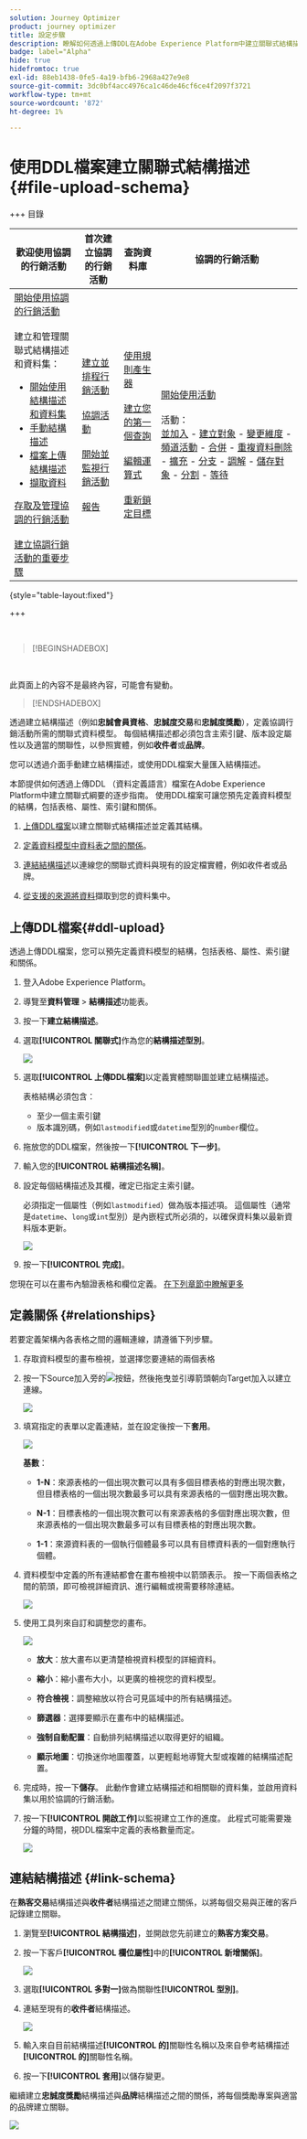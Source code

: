 ```yaml
---
solution: Journey Optimizer
product: journey optimizer
title: 設定步驟
description: 瞭解如何透過上傳DDL在Adobe Experience Platform中建立關聯式結構描述
badge: label="Alpha"
hide: true
hidefromtoc: true
exl-id: 88eb1438-0fe5-4a19-bfb6-2968a427e9e8
source-git-commit: 3dc0bf4acc4976ca1c46de46cf6ce4f2097f3721
workflow-type: tm+mt
source-wordcount: '872'
ht-degree: 1%

---
```


# 使用DDL檔案建立關聯式結構描述 {#file-upload-schema}

+++ 目錄

| 歡迎使用協調的行銷活動 | 首次建立協調的行銷活動 | 查詢資料庫 | 協調的行銷活動 |
|---|---|---|---|
| [開始使用協調的行銷活動](gs-orchestrated-campaigns.md)<br/><br/>建立和管理關聯式結構描述和資料集：</br> <ul><li>[開始使用結構描述和資料集](gs-schemas.md)</li><li>[手動結構描述](manual-schema.md)</li><li>[檔案上傳結構描述](file-upload-schema.md)</li><li>[擷取資料](ingest-data.md)</li></ul>[存取及管理協調的行銷活動](access-manage-orchestrated-campaigns.md)<br/><br/>[建立協調行銷活動的重要步驟](gs-campaign-creation.md) | [建立並排程行銷活動](create-orchestrated-campaign.md)<br/><br/>[協調活動](orchestrate-activities.md)<br/><br/>[開始並監視行銷活動](start-monitor-campaigns.md)<br/><br/>[報告](reporting-campaigns.md) | [使用規則產生器](orchestrated-rule-builder.md)<br/><br/>[建立您的第一個查詢](build-query.md)<br/><br/>[編輯運算式](edit-expressions.md)<br/><br/>[重新鎖定目標](retarget.md) | [開始使用活動](activities/about-activities.md)<br/><br/>活動：<br/>[並加入](activities/and-join.md) - [建立對象](activities/build-audience.md) - [變更維度](activities/change-dimension.md) - [頻道活動](activities/channels.md) - [合併](activities/combine.md) - [重複資料刪除](activities/deduplication.md) - [擴充](activities/enrichment.md) - [分支](activities/fork.md) - [調解](activities/reconciliation.md) - [儲存對象](activities/save-audience.md) - [分割](activities/split.md) - [等待](activities/wait.md) |

{style="table-layout:fixed"}

+++

</br>

>[!BEGINSHADEBOX]

</br>

此頁面上的內容不是最終內容，可能會有變動。

>[!ENDSHADEBOX]

透過建立結構描述（例如&#x200B;**忠誠會員資格**、**忠誠度交易**&#x200B;和&#x200B;**忠誠度獎勵**），定義協調行銷活動所需的關聯式資料模型。 每個結構描述都必須包含主索引鍵、版本設定屬性以及適當的關聯性，以參照實體，例如&#x200B;**收件者**&#x200B;或&#x200B;**品牌**。

您可以透過介面手動建立結構描述，或使用DDL檔案大量匯入結構描述。

本節提供如何透過上傳DDL （資料定義語言）檔案在Adobe Experience Platform中建立關聯式綱要的逐步指南。 使用DDL檔案可讓您預先定義資料模型的結構，包括表格、屬性、索引鍵和關係。

1. [上傳DDL檔案](#ddl-upload)以建立關聯式結構描述並定義其結構。

1. [定義資料模型中資料表之間的關係](#relationships)。

1. [連結結構描述](#link-schema)以連線您的關聯式資料與現有的設定檔實體，例如收件者或品牌。

1. [從支援的來源將資料](ingest-data.md)擷取到您的資料集中。

## 上傳DDL檔案{#ddl-upload}

透過上傳DDL檔案，您可以預先定義資料模型的結構，包括表格、屬性、索引鍵和關係。

1. 登入Adobe Experience Platform。

1. 導覽至&#x200B;**資料管理** > **結構描述**&#x200B;功能表。

1. 按一下&#x200B;**建立結構描述**。

1. 選取&#x200B;**[!UICONTROL 關聯式]**&#x200B;作為您的&#x200B;**結構描述型別**。

   ![](assets/admin_schema_1.png)

1. 選取&#x200B;**[!UICONTROL 上傳DDL檔案]**&#x200B;以定義實體關聯圖並建立結構描述。

   表格結構必須包含：
   * 至少一個主索引鍵
   * 版本識別碼，例如`lastmodified`或`datetime`型別的`number`欄位。

1. 拖放您的DDL檔案，然後按一下&#x200B;**[!UICONTROL 下一步]**。

1. 輸入您的&#x200B;**[!UICONTROL 結構描述名稱]**。

1. 設定每個結構描述及其欄，確定已指定主索引鍵。

   必須指定一個屬性（例如`lastmodified`）做為版本描述項。 這個屬性（通常是`datetime`、`long`或`int`型別）是內嵌程式所必須的，以確保資料集以最新資料版本更新。

   ![](assets/admin_schema_2.png)

1. 按一下&#x200B;**[!UICONTROL 完成]**。

您現在可以在畫布內驗證表格和欄位定義。 [在下列章節中瞭解更多](#entities)

## 定義關係 {#relationships}

若要定義架構內各表格之間的邏輯連線，請遵循下列步驟。

1. 存取資料模型的畫布檢視，並選擇您要連結的兩個表格

1. 按一下Source加入旁的![](assets/do-not-localize/Smock_AddCircle_18_N.svg)按鈕，然後拖曳並引導箭頭朝向Target加入以建立連線。

   ![](assets/admin_schema_5.png)

1. 填寫指定的表單以定義連結，並在設定後按一下&#x200B;**套用**。

   ![](assets/admin_schema_3.png)

   **基數**：

   * **1-N**：來源表格的一個出現次數可以具有多個目標表格的對應出現次數，但目標表格的一個出現次數最多可以具有來源表格的一個對應出現次數。

   * **N-1**：目標表格的一個出現次數可以有來源表格的多個對應出現次數，但來源表格的一個出現次數最多可以有目標表格的對應出現次數。

   * **1-1**：來源資料表的一個執行個體最多可以具有目標資料表的一個對應執行個體。

1. 資料模型中定義的所有連結都會在畫布檢視中以箭頭表示。 按一下兩個表格之間的箭頭，即可檢視詳細資訊、進行編輯或視需要移除連結。

   ![](assets/admin_schema_6.png)

1. 使用工具列來自訂和調整您的畫布。

   ![](assets/toolbar.png)

   * **放大**：放大畫布以更清楚檢視資料模型的詳細資料。

   * **縮小**：縮小畫布大小，以更廣的檢視您的資料模型。

   * **符合檢視**：調整縮放以符合可見區域中的所有結構描述。

   * **篩選器**：選擇要顯示在畫布中的結構描述。

   * **強制自動配置**：自動排列結構描述以取得更好的組織。

   * **顯示地圖**：切換迷你地圖覆蓋，以更輕鬆地導覽大型或複雜的結構描述配置。

1. 完成時，按一下&#x200B;**儲存**。 此動作會建立結構描述和相關聯的資料集，並啟用資料集以用於協調的行銷活動。

1. 按一下&#x200B;**[!UICONTROL 開啟工作]**&#x200B;以監視建立工作的進度。 此程式可能需要幾分鐘的時間，視DDL檔案中定義的表格數量而定。

   ![](assets/admin_schema_4.png)

## 連結結構描述 {#link-schema}

在&#x200B;**熟客交易**&#x200B;結構描述與&#x200B;**收件者**&#x200B;結構描述之間建立關係，以將每個交易與正確的客戶記錄建立關聯。

1. 瀏覽至&#x200B;**[!UICONTROL 結構描述]**，並開啟您先前建立的&#x200B;**熟客方案交易**。

1. 按一下客戶&#x200B;**[!UICONTROL 欄位屬性]**&#x200B;中的&#x200B;**[!UICONTROL 新增關係]**。

   ![](assets/schema_1.png)

1. 選取&#x200B;**[!UICONTROL 多對一]**&#x200B;做為關聯性&#x200B;**[!UICONTROL 型別]**。

1. 連結至現有的&#x200B;**收件者**&#x200B;結構描述。

   ![](assets/schema_2.png)

1. 輸入來自目前結構描述&#x200B;**[!UICONTROL 的]**&#x200B;關聯性名稱以及來自參考結構描述&#x200B;**[!UICONTROL 的]**&#x200B;關聯性名稱。

1. 按一下&#x200B;**[!UICONTROL 套用]**&#x200B;以儲存變更。

繼續建立&#x200B;**忠誠度獎勵**&#x200B;結構描述與&#x200B;**品牌**&#x200B;結構描述之間的關係，將每個獎勵專案與適當的品牌建立關聯。

![](assets/schema_3.png)


<!--### Setting Up Change data capture ingestion {#cdc-ingestion}

If you need to change the data source, you must delete the existing dataflow and create a new one pointing to the same dataset with the new source.

When using Change Data Capture (CDC), it is essential that the source and dataset remain in sync to ensure accurate incremental updates. Follow the steps below:

1. **Schema Requirements**
   - Your schema must include:
     - A **primary key** (e.g., `transaction_id`)
     - A **versioning field** (e.g., `lastmodified` or an incrementing `version_id`)
   - Enable the dataset for **Orchestrated Campaigns** if needed.

2. **CDC Dataflow Setup**
   - During dataflow creation, after choosing your source and files:
     - **Enable the CDC option**
     - Select your CDC-ready dataset
     - Confirm field mappings (especially version field)

3. **Keep Source and Target in Sync**
   - The source system must consistently update the version field so the platform can detect changes accurately.

Once set up, the platform will automatically ingest **only changed or new records** each time the flow runs.
-->
